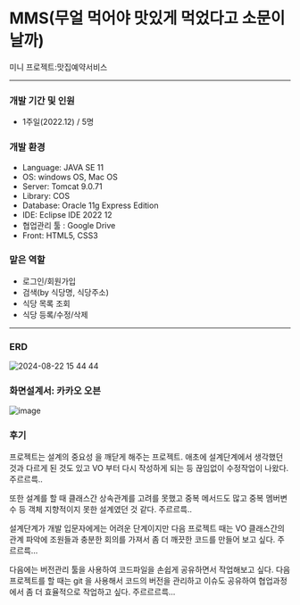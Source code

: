 # MMS(무얼 먹어야 맛있게 먹었다고 소문이 날까)
미니 프로젝트:맛집예약서비스

------------------------
### 개발 기간 및 인원
- 1주일(2022.12) / 5명

### 개발 환경
- Language: JAVA SE 11
- OS: windows OS, Mac OS
- Server: Tomcat 9.0.71
- Library: COS
- Database: Oracle 11g Express Edition
- IDE: Eclipse IDE 2022 12
- 협업관리 툴 : Google Drive
- Front: HTML5, CSS3
  
### 맡은 역할

- 로그인/회원가입
- 검색(by 식당명, 식당주소)
- 식당 목록 조회
- 식당 등록/수정/삭제

----------
### ERD
![2024-08-22 15 44 44](https://github.com/user-attachments/assets/8535e7a0-0738-4134-a251-4ea79b718627)

### 화면설계서: 카카오 오븐
![image](https://github.com/user-attachments/assets/4ca51f8d-8ce8-4d52-8586-91171e058133)

### 후기
프로젝트는 설계의 중요성 을 깨닫게 해주는 프로젝트.
애초에 설계단계에서 생각했던 것과 다르게 된 것도 있고 VO 부터 다시 작성하게 되는 등 끊임없이 수정작업이 나왔다.
주르르륵..

또한 설계를 할 때 클래스간 상속관계를 고려를 못했고 중복 메서드도 많고 중복 멤버변수 등 객체 지향적이지 못한 설계였던 것 같다.
주르르륵..

설계단계가 개발 입문자에게는 어려운 단계이지만 다음 프로젝트 때는 VO 클래스간의 관계 파악에 조원들과 충분한 회의를 가져서 좀 더 깨끗한 코드를 만들어 보고 싶다.
주르르륵...

다음에는 버전관리 툴을 사용하여 코드파일을 손쉽게 공유하면서 작업해보고 싶다.
다음 프로젝트를 할 때는 git 을 사용해서 코드의 버전을 관리하고 이슈도 공유하여 협업과정에서 좀 더 효율적으로 작업하고 싶다.
주르르르륵...






